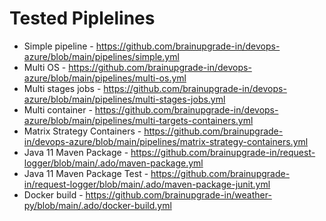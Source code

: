 # Tested Piplelines
- Simple pipeline - https://github.com/brainupgrade-in/devops-azure/blob/main/pipelines/simple.yml
- Multi OS - https://github.com/brainupgrade-in/devops-azure/blob/main/pipelines/multi-os.yml
- Multi stages jobs - https://github.com/brainupgrade-in/devops-azure/blob/main/pipelines/multi-stages-jobs.yml
- Multi container - https://github.com/brainupgrade-in/devops-azure/blob/main/pipelines/multi-targets-containers.yml
- Matrix Strategy Containers - https://github.com/brainupgrade-in/devops-azure/blob/main/pipelines/matrix-strategy-containers.yml
- Java 11 Maven Package - https://github.com/brainupgrade-in/request-logger/blob/main/.ado/maven-package.yml
- Java 11 Maven Package Test - https://github.com/brainupgrade-in/request-logger/blob/main/.ado/maven-package-junit.yml
- Docker build - https://github.com/brainupgrade-in/weather-py/blob/main/.ado/docker-build.yml